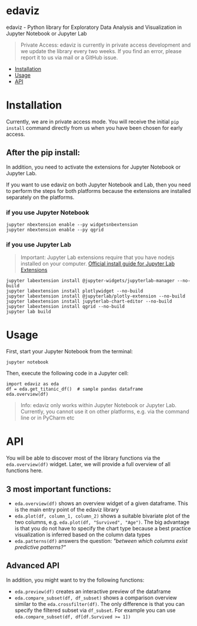 # edaviz
edaviz - Python library for Exploratory Data Analysis and Visualization in Jupyter Notebook or Jupyter Lab

> Private Access: edaviz is currently in private access development and we update the library every two weeks. If you find an error, please report it to us via mail or a GitHub issue.

- [Installation](#Installation)
- [Usage](#Usage)
- [API](#API)

# Installation

Currently, we are in private access mode. You will receive the initial `pip install` command directly from us when you have been chosen for early access.

## After the pip install:
In addition, you need to activate the extensions for Jupyter Notebook or Jupyter Lab.

If you want to use edaviz on both Jupyter Notebook and Lab, then you need to perform the steps for both platforms because the extensions are installed separately on the platforms.

### if you use Jupyter Notebook

```
jupyter nbextension enable --py widgetsnbextension
jupyter nbextension enable --py qgrid
```

### if you use Jupyter Lab

> Important: Jupyter Lab extensions require that you have nodejs installed on your computer.
<a href="https://jupyterlab.readthedocs.io/en/stable/user/extensions.html" target="_blank">Official install guide for Jupyter Lab Extensions</a>


```
jupyter labextension install @jupyter-widgets/jupyterlab-manager --no-build
jupyter labextension install plotlywidget --no-build
jupyter labextension install @jupyterlab/plotly-extension --no-build
jupyter labextension install jupyterlab-chart-editor --no-build
jupyter labextension install qgrid --no-build
jupyter lab build
```


# Usage

First, start your Jupyter Notebook from the terminal:
```
jupyter notebook
```

Then, execute the following code in a Jupyter cell:
```
import edaviz as eda
df = eda.get_titanic_df()  # sample pandas dataframe
eda.overview(df)
```
> Info: edaviz only works within Jupyter Notebook or Jupyter Lab. Currently, you cannot use it on other platforms, e.g. via the command line or in PyCharm etc

# API

You will be able to discover most of the library functions via the `eda.overview(df)` widget.
Later, we will provide a full overview of all functions here.

## 3 most important functions:
- `eda.overview(df)` shows an overview widget of a given dataframe. This is the main entry point of the edaviz library
- `eda.plot(df, column_1, column_2)` shows a suitable bivariate plot of the two columns, e.g. `eda.plot(df, "Survived", "Age")`. The big advantage is that you do not have to specify the chart type because a best practice visualization is inferred based on the column data types
- `eda.patterns(df)` answers the question: _"between which columns exist predictive patterns?"_


## Advanced API
In addition, you might want to try the following functions:
- `eda.preview(df)` creates an interactive preview of the dataframe
- `eda.compare_subset(df, df_subset)` shows a comparison overview similar to the `eda.crossfilter(df)`. The only difference is that you can specify the filtered subset via `df_subset`. For example you can use `eda.compare_subset(df, df[df.Survived >= 1])`



